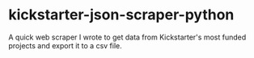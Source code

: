 kickstarter-json-scraper-python
===============================

A quick web scraper I wrote to get data from Kickstarter's most funded projects and export it to a csv file.
